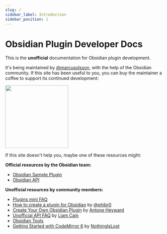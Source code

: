 ```yaml
---
slug: /
sidebar_label: Introduction
sidebar_position: 1
---
```


# Obsidian Plugin Developer Docs

This is the **unofficial** documentation for Obsidian plugin development.

It's being maintained by [@marcusolsson](https://github.com/marcusolsson), with the help of the Obsidian community. If this site has been useful to you, you can buy the maintainer a coffee to support its continued development:

<a href="https://buymeacoffee.com/marcusolsson">
  <img src="/obsidian-plugin-docs/img/default-violet.webp" width="200"  />
</a>

If this site doesn't help you, maybe one of these resources might:

**Official resources by the Obsidian team:**

- [Obsidian Sample Plugin](https://github.com/obsidianmd/obsidian-sample-plugin)
- [Obsidian API](https://github.com/obsidianmd/obsidian-api)

**Unofficial resources by community members:**

- [Plugins mini FAQ](https://forum.obsidian.md/t/plugins-mini-faq/7737)
- [How to create a plugin for Obsidian](https://www.youtube.com/watch?v=XaES2G3PVpg) by [@phibr0](https://github.com/phibr0)
- [Create Your Own Obsidian Plugin](https://www.youtube.com/watch?v=9lA-jaMNS0k) by [Antone Heyward](https://www.youtube.com/channel/UC9w43btR2UUsfR6ZUf3AlqQ)
- [Unofficial API FAQ](https://liamca.in/Obsidian/API+FAQ/index) by [Liam Cain](https://liamca.in)
- [Obsidian Tools](https://github.com/obsidian-tools/obsidian-tools)
- [Getting Started with CodeMirror 6](https://github.com/nothingislost/obsidian-cm6-attributes#getting-started-with-codemirror-6) by [NothingIsLost](https://github.com/nothingislost)
